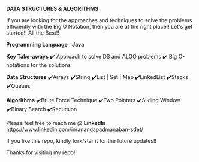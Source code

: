 **DATA STRUCTURES & ALGORITHMS**

If you are looking for the approaches and techniques to solve the problems efficiently with the Big O Notation, then you are at the right place!!
Let's get started!! All the Best!! 

**Programming Language** : **Java**

**Key Take-aways**
✔️ Approach to solve DS and ALGO problems
✔️ Big O-notations for the solutions


**Data Structures**
✔️Arrays
✔️String
✔️List | Set | Map
✔️LinkedList
✔️Stacks
✔️Queues


**Algorithms**
✔️Brute Force Technique
✔️Two Pointers
✔️Sliding Window
✔️Binary Search
✔️Recursion

Please feel free to reach me @ **LinkedIn**  https://www.linkedin.com/in/anandapadmanaban-sdet/

If you like this repo, kindly fork/star it for the future updates!!

Thanks for visiting my repo!!

